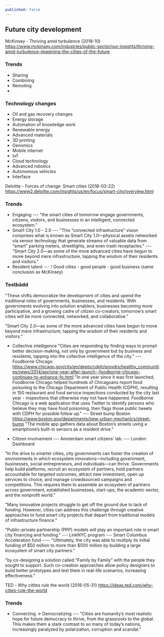 ```yaml
---
published: false
---
```

## Future city development

McKinsey - Thriving amid turbulence (2018-10)
https://www.mckinsey.com/industries/public-sector/our-insights/thriving-amid-turbulence-imagining-the-cities-of-the-future 
### Trends
- Sharing
- Combining
- Remoting
- 

### Technology changes
- Oil and gas recovery changes
- Energy storage
- Automation of knowledge work
- Renewable energy
- Advanced materials
- 3D printing
- Genomics
- Mobile internet
- IoT
- Cloud technology
- Advanced robotics
- Autonomous vehicles
- Interface 

Deloitte - Forces of change: Smart cities (2018-03-22)
https://www2.deloitte.com/insights/us/en/focus/smart-city/overview.html
### Trends
- Engaging
--- "the smart cities of tomorrow engage governments, citizens, visitors, and businesses in an intelligent, connected ecosystem."
- Smart City 1.0 - 2.0
--- "This “connected infrastructure” vision comprises what is known as Smart City 1.0—physical assets networked via sensor technology that generate streams of valuable data from “smart” parking meters, streetlights, and even trash receptacles."
--- "Smart City 2.0—as some of the more advanced cities have begun to move beyond mere infrastructure, tapping the wisdom of their residents and visitors."
- Resident talent
--- ! Good cities - good people - good business (same conclusion as McKinsey)

### Testbädd 
"These shifts democratize the development of cities and upend the traditional roles of governments, businesses, and residents. With governments evolving into solution enablers, businesses becoming more participative, and a growing cadre of citizen co-creators, tomorrow’s smart cities will be more connected, networked, and collaborative."

"Smart City 2.0—as some of the more advanced cities have begun to move beyond mere infrastructure, tapping the wisdom of their residents and visitors."

- Collective intelligence 
"Cities are responding by finding ways to prompt better decision-making, not only by government but by business and residents, tapping into the collective intelligence of the city."
--- Foodborne Chicago https://www.chicago.gov/city/en/depts/cdph/provdrs/healthy_communities/news/2014/apr/one-year-after-launch--foodborne-chicago-continues-to-enhance-fo.html
"In one year since it was first launched, Foodborne Chicago helped hundreds of Chicagoans report food poisoning to the Chicago Department of Public Health (CDPH), resulting in 150 restaurant and food service inspections conducted by the city last year - inspections that otherwise may not have happened. Foodborne Chicago is a web application that uses Twitter to identify persons who believe they may have food poisoning, then flags those public tweets with CDPH for possible follow up."
--- Street bump Boston
https://www.boston.gov/departments/new-urban-mechanics/street-bump
"The mobile app gathers data about Boston’s streets using a smartphone’s built-in sensors as a resident drive."

- Citizen involvement
--- Amsterdam smart citizens’ lab.
--- London Dashboard

"In the drive to smarter cities, city governments can foster the creation of environments in which ecosystem innovators—including government, businesses, social entrepreneurs, and individuals—can thrive. Governments help build platforms, recruit an ecosystem of partners, hold partners accountable for targeted outcomes, attract new investment, open up services to choice, and manage crowdsourced campaigns and competitions. This requires them to assemble an ecosystem of partners across government, established businesses, start-ups, the academic sector, and the nonprofit world."

"Many innovative projects struggle to get off the ground due to lack of funding. However, cities can address this challenge through creative approaches to fund smart city projects that depart from traditional models of infrastructure finance."

"Public-private partnership (PPP) models will play an important role in smart city financing and funding."
--- LinkNYC program
--- Smart Columbus Acceleration fund 
---- "Ultimately, the city was able to multiply its initial funding of $50 million to more than $500 million by building a large ecosystem of smart city partners."

"by co-designing a solution called “Family by Family” with the people they sought to support. Such co-creation approaches allow policy designers to build better prototypes and test them in real-life scenarios, increasing effectiveness."

TED - Why citites rule the world (2016-05-31)
https://ideas.ted.com/why-cities-rule-the-world
### Trends
- Connecting -> Democratizing
--- "Cities are humanity’s most realistic hope for future democracy to thrive, from the grassroots to the global. This makes them a stark contrast to so many of today’s nations, increasingly paralyzed by polarization, corruption and scandal."


